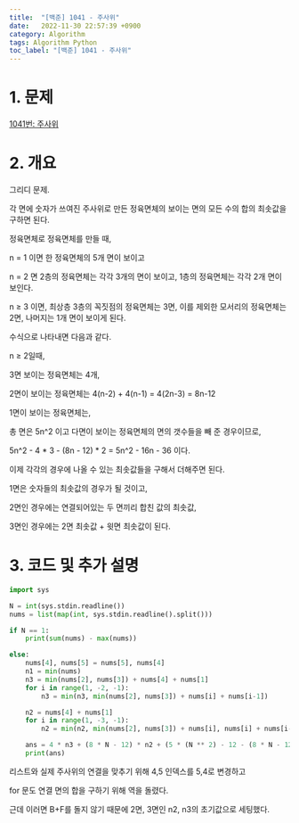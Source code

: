 ```yaml
---
title:  "[백준] 1041 - 주사위"
date:   2022-11-30 22:57:39 +0900
category: Algorithm
tags: Algorithm Python
toc_label: "[백준] 1041 - 주사위"
---
```


# 1. 문제
[1041번: 주사위](https://www.acmicpc.net/problem/1041)

# 2. 개요
그리디 문제.

각 면에 숫자가 쓰여진 주사위로 만든 정육면체의 보이는 면의 모든 수의 합의 최솟값을 구하면 된다.

정육면체로 정육면체를 만들 때,

n = 1 이면 한 정육면체의 5개 면이 보이고

n = 2 면 2층의 정육면체는 각각 3개의 면이 보이고, 1층의 정육면체는 각각 2개 면이 보인다.

n ≥ 3 이면, 최상층 3층의 꼭짓점의 정육면체는 3면, 이를 제외한 모서리의 정육면체는 2면, 나머지는 1개 면이 보이게 된다.

수식으로 나타내면 다음과 같다.

n ≥ 2일때, 

3면 보이는 정육면체는 4개, 

2면이 보이는 정육면체는 4(n-2) + 4(n-1) = 4(2n-3) = 8n-12

1면이 보이는 정육면체는,

총 면은 5n^2 이고 다면이 보이는 정육면체의 면의 갯수들을 빼 준 경우이므로,

5n^2 - 4 * 3 - (8n - 12) * 2 = 5n^2 - 16n - 36 이다.

이제 각각의 경우에 나올 수 있는 최솟값들을 구해서 더해주면 된다.

1면은 숫자들의 최솟값의 경우가 될 것이고,

2면인 경우에는 연결되어있는 두 면끼리 합친 값의 최솟값,

3면인 경우에는 2면 최솟값 + 윗면 최솟값이 된다.

# 3. 코드 및 추가 설명
```python
import sys

N = int(sys.stdin.readline())
nums = list(map(int, sys.stdin.readline().split()))

if N == 1:
    print(sum(nums) - max(nums))

else:
    nums[4], nums[5] = nums[5], nums[4]
    n1 = min(nums)
    n3 = min(nums[2], nums[3]) + nums[4] + nums[1]
    for i in range(1, -2, -1):
        n3 = min(n3, min(nums[2], nums[3]) + nums[i] + nums[i-1])

    n2 = nums[4] + nums[1]
    for i in range(1, -3, -1):
        n2 = min(n2, min(nums[2], nums[3]) + nums[i], nums[i] + nums[i-1])

    ans = 4 * n3 + (8 * N - 12) * n2 + (5 * (N ** 2) - 12 - (8 * N - 12) * 2) * n1
    print(ans)
```

리스트와 실제 주사위의 연결을 맞추기 위해 4,5 인덱스를 5,4로 변경하고

for 문도 연결 면의 합을 구하기 위해 역을 돌렸다.

근데 이러면 B+F를 돌지 않기 때문에 2면, 3면인 n2, n3의 초기값으로 세팅했다.
